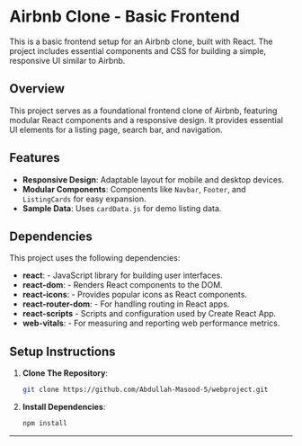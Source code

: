 # Airbnb Clone - Basic Frontend

This is a basic frontend setup for an Airbnb clone, built with React. The project includes essential components and CSS for building a simple, responsive UI similar to Airbnb.

## Overview

This project serves as a foundational frontend clone of Airbnb, featuring modular React components and a responsive design. It provides essential UI elements for a listing page, search bar, and navigation.

## Features

- **Responsive Design**: Adaptable layout for mobile and desktop devices.
- **Modular Components**: Components like `Navbar`, `Footer`, and `ListingCards` for easy expansion.
- **Sample Data**: Uses `cardData.js` for demo listing data.

## Dependencies
This project uses the following dependencies:

- **react**:  - JavaScript library for building user interfaces.
- **react-dom**:  - Renders React components to the DOM.
- **react-icons**: - Provides popular icons as React components.
- **react-router-dom**: - For handling routing in React apps.
- **react-scripts** - Scripts and configuration used by Create React App.
- **web-vitals**: - For measuring and reporting web performance metrics.


## Setup Instructions

1. **Clone The Repository**:

   ```bash
   git clone https://github.com/Abdullah-Masood-5/webproject.git
   ```

2. **Install Dependencies**:
   ```bash
   npm install
   ```
-------------------------------------------------------------